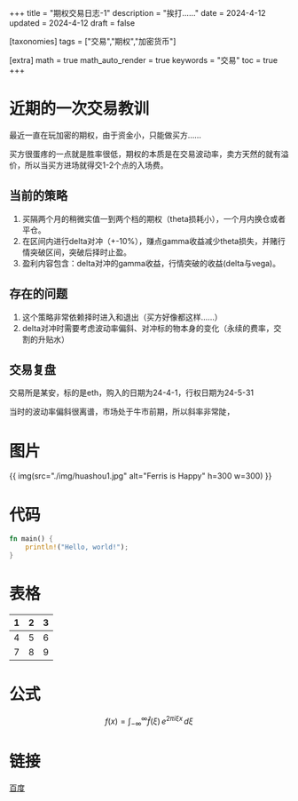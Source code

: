 +++
title = "期权交易日志-1"
description = "挨打……"
date = 2024-4-12
updated = 2024-4-12
draft = false

[taxonomies]
tags = ["交易","期权","加密货币"]

[extra]
math = true
math_auto_render = true
keywords = "交易"
toc = true
+++

# 近期的一次交易教训

最近一直在玩加密的期权，由于资金小，只能做买方……

买方很蛋疼的一点就是胜率很低，期权的本质是在交易波动率，卖方天然的就有溢价，所以当买方进场就得交1-2个点的入场费。

## 当前的策略

1. 买隔两个月的稍微实值一到两个档的期权（theta损耗小），一个月内换仓或者平仓。
2. 在区间内进行delta对冲（+-10%），赚点gamma收益减少theta损失，并赌行情突破区间，突破后择时止盈。
3. 盈利内容包含：delta对冲的gamma收益，行情突破的收益(delta与vega)。

## 存在的问题

1. 这个策略非常依赖择时进入和退出（买方好像都这样……）
2. delta对冲时需要考虑波动率偏斜、对冲标的物本身的变化（永续的费率，交割的升贴水）

## 交易复盘

交易所是某安，标的是eth，购入的日期为24-4-1，行权日期为24-5-31

当时的波动率偏斜很离谱，市场处于牛市前期，所以斜率非常陡，


# 图片

{{ img(src="./img/huashou1.jpg" alt="Ferris is Happy" h=300 w=300) }}

<!-- ![画手](./img/huashou1.jpg) -->


# 代码

```rust
fn main() {
    println!("Hello, world!");
}
```

# 表格

| 1 | 2 | 3 |
| - | - | - |
| 4 | 5 | 6 |
| 7 | 8 | 9 |

# 公式

$$
f(x) = \int_{-\infty}^\infty\hat f(\xi)\,e^{2 \pi i \xi x}\,d\xi
$$

# 链接

[百度](https://www.baidu.com)
